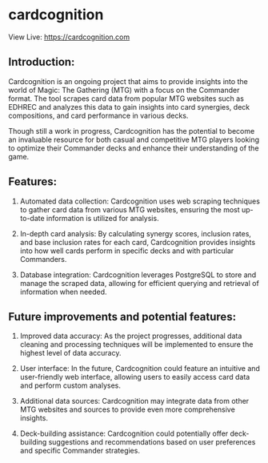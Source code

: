 # cardcognition

View Live: https://cardcognition.com

## Introduction:

Cardcognition is an ongoing project that aims to provide insights into the world of Magic: The Gathering (MTG) with a focus on the Commander format. The tool scrapes card data from popular MTG websites such as EDHREC and analyzes this data to gain insights into card synergies, deck compositions, and card performance in various decks. 

Though still a work in progress, Cardcognition has the potential to become an invaluable resource for both casual and competitive MTG players looking to optimize their Commander decks and enhance their understanding of the game.

## Features:

1. Automated data collection: Cardcognition uses web scraping techniques to gather card data from various MTG websites, ensuring the most up-to-date information is utilized for analysis.
   
2. In-depth card analysis: By calculating synergy scores, inclusion rates, and base inclusion rates for each card, Cardcognition provides insights into how well cards perform in specific decks and with particular Commanders.

3. Database integration: Cardcognition leverages PostgreSQL to store and manage the scraped data, allowing for efficient querying and retrieval of information when needed.

## Future improvements and potential features:

1. Improved data accuracy: As the project progresses, additional data cleaning and processing techniques will be implemented to ensure the highest level of data accuracy.

2. User interface: In the future, Cardcognition could feature an intuitive and user-friendly web interface, allowing users to easily access card data and perform custom analyses.

3. Additional data sources: Cardcognition may integrate data from other MTG websites and sources to provide even more comprehensive insights.

4. Deck-building assistance: Cardcognition could potentially offer deck-building suggestions and recommendations based on user preferences and specific Commander strategies.
